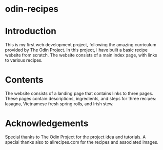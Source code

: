 # odin-recipes

# Introduction
This is my first web development project, following the amazing curriculum provided by The Odin Project.
In this project, I have built a basic recipe website from scratch.
The website consists of a main index page, with links to various recipes.

# Contents
The website consists of a landing page that contains links to three pages. These pages contain descriptions, ingredients, and steps for three recipes: lasagna, Vietnamese fresh spring rolls, and Irish stew. 

# Acknowledgements
Special thanks to The Odin Project for the project idea and tutorials. A special thanks also to allrecipes.com for the recipes and associated images.